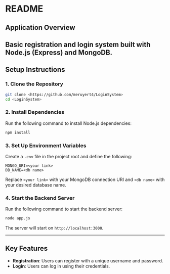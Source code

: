 # README

## Application Overview
Basic registration and login system built with Node.js (Express) and MongoDB.
---

## Setup Instructions

### 1. Clone the Repository
```bash
git clone <https://github.com/meruyert4/LoginSystem>
cd <LoginSystem>
```

### 2. Install Dependencies
Run the following command to install Node.js dependencies:
```bash
npm install 
```

### 3. Set Up Environment Variables
Create a `.env` file in the project root and define the following:
```
MONGO_URI=<your link>
DB_NAME=<db name>
```

Replace `<your link>` with your MongoDB connection URI and `<db name>` with your desired database name.

### 4. Start the Backend Server
Run the following command to start the backend server:
```bash
node app.js
```
The server will start on `http://localhost:3000`.

---

## Key Features
- **Registration**: Users can register with a unique username and password.
- **Login**: Users can log in using their credentials.